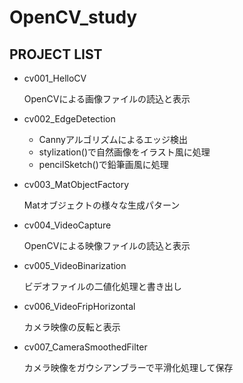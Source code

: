 # OpenCV_study

## PROJECT LIST

- cv001_HelloCV 

  OpenCVによる画像ファイルの読込と表示

- cv002_EdgeDetection

  - Cannyアルゴリズムによるエッジ検出
  - stylization()で自然画像をイラスト風に処理
  - pencilSketch()で鉛筆画風に処理

- cv003_MatObjectFactory

  Matオブジェクトの様々な生成パターン

- cv004_VideoCapture

  OpenCVによる映像ファイルの読込と表示

- cv005_VideoBinarization

  ビデオファイルの二値化処理と書き出し

- cv006_VideoFripHorizontal

  カメラ映像の反転と表示

- cv007_CameraSmoothedFilter

  カメラ映像をガウシアンブラーで平滑化処理して保存

